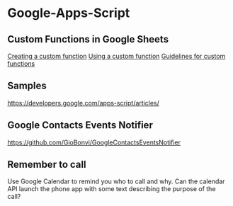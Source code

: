 # Google-Apps-Script

## Custom Functions in Google Sheets
[Creating a custom function](https://developers.google.com/apps-script/guides/sheets/functions#creating_a_custom_function)
[Using a custom function](https://developers.google.com/apps-script/guides/sheets/functions#using_a_custom_function)
[Guidelines for custom functions](https://developers.google.com/apps-script/guides/sheets/functions#guidelines_for_custom_functions)

## Samples
https://developers.google.com/apps-script/articles/

## Google Contacts Events Notifier
https://github.com/GioBonvi/GoogleContactsEventsNotifier

## Remember to call
Use Google Calendar to remind you who to call and why.
Can the calendar API launch the phone app with some text describing the purpose of the call?
